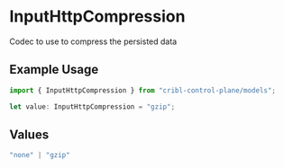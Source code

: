 # InputHttpCompression

Codec to use to compress the persisted data

## Example Usage

```typescript
import { InputHttpCompression } from "cribl-control-plane/models";

let value: InputHttpCompression = "gzip";
```

## Values

```typescript
"none" | "gzip"
```
